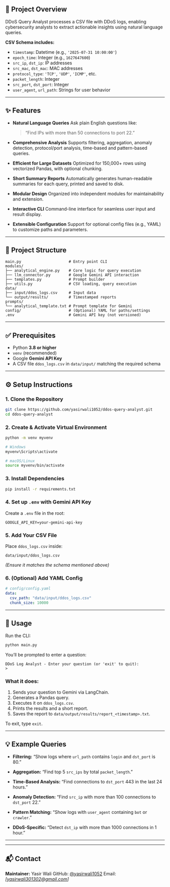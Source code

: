 

## 📌 Project Overview

DDoS Query Analyst processes a CSV file with DDoS logs, enabling cybersecurity analysts to extract actionable insights using natural language queries.

**CSV Schema includes:**

* `timestamp`: Datetime (e.g., `'2025-07-31 10:00:00'`)
* `epoch_time`: Integer (e.g., `1627647600`)
* `src_ip`, `dst_ip`: IP addresses
* `src_mac`, `dst_mac`: MAC addresses
* `protocol_type`: `'TCP'`, `'UDP'`, `'ICMP'`, etc.
* `packet_length`: Integer
* `src_port`, `dst_port`: Integer
* `user_agent`, `url_path`: Strings for user behavior

---

## ✨ Features

* **Natural Language Queries**
  Ask plain English questions like:

  > “Find IPs with more than 50 connections to port 22.”

* **Comprehensive Analysis**
  Supports filtering, aggregation, anomaly detection, protocol/port analysis, time-based and pattern-based queries.

* **Efficient for Large Datasets**
  Optimized for 150,000+ rows using vectorized Pandas, with optional chunking.

* **Short Summary Reports**
  Automatically generates human-readable summaries for each query, printed and saved to disk.

* **Modular Design**
  Organized into independent modules for maintainability and extension.

* **Interactive CLI**
  Command-line interface for seamless user input and result display.

* **Extensible Configuration**
  Support for optional config files (e.g., YAML) to customize paths and parameters.

---

## 📁 Project Structure

```plaintext
main.py                     # Entry point CLI
modules/
├── analytical_engine.py    # Core logic for query execution
├── llm_connector.py        # Google Gemini API interaction
├── templates.py            # Prompt builder
├── utils.py                # CSV loading, query execution
data/
├── input/ddos_logs.csv     # Input data
└── output/results/         # Timestamped reports
prompts/
└── analytical_template.txt # Prompt template for Gemini
config/                     # (Optional) YAML for paths/settings
.env                        # Gemini API key (not versioned)
```

---

## ✅ Prerequisites

* Python **3.8 or higher**
* `venv` (recommended)
* Google **Gemini API Key**
* A CSV file `ddos_logs.csv` in `data/input/` matching the required schema

---

## ⚙️ Setup Instructions

### 1. Clone the Repository

```bash
git clone https://github.com/yasirwali1052/ddos-query-analyst.git
cd ddos-query-analyst
```

### 2. Create & Activate Virtual Environment

```bash
python -m venv myvenv

# Windows
myvenv\Scripts\activate

# macOS/Linux
source myvenv/bin/activate
```

### 3. Install Dependencies

```bash
pip install -r requirements.txt
```

### 4. Set up `.env` with Gemini API Key

Create a `.env` file in the root:

```
GOOGLE_API_KEY=your-gemini-api-key
```

### 5. Add Your CSV File

Place `ddos_logs.csv` inside:

```
data/input/ddos_logs.csv
```

*(Ensure it matches the schema mentioned above)*

### 6. (Optional) Add YAML Config

```yaml
# config/config.yaml
data:
  csv_path: "data/input/ddos_logs.csv"
  chunk_size: 10000
```

---

## 🧪 Usage

Run the CLI:

```bash
python main.py
```

You’ll be prompted to enter a question:

```
DDoS Log Analyst - Enter your question (or 'exit' to quit):
>
```

### What it does:

1. Sends your question to Gemini via LangChain.
2. Generates a Pandas query.
3. Executes it on `ddos_logs.csv`.
4. Prints the results and a short report.
5. Saves the report to `data/output/results/report_<timestamp>.txt`.

To exit, type `exit`.

---

## 💡 Example Queries

* **Filtering:**
  “Show logs where `url_path` contains `login` and `dst_port` is 80.”

* **Aggregation:**
  “Find top 5 `src_ips` by total `packet_length`.”

* **Time-Based Analysis:**
  “Find connections to `dst_port` 443 in the last 24 hours.”

* **Anomaly Detection:**
  “Find `src_ip` with more than 100 connections to `dst_port` 22.”

* **Pattern Matching:**
  “Show logs with `user_agent` containing `bot` or `crawler`.”

* **DDoS-Specific:**
  “Detect `dst_ip` with more than 1000 connections in 1 hour.”

---


---

## 📬 Contact

**Maintainer:** Yasir Wali
GitHub: [@yasirwali1052](https://github.com/yasirwali1052)
Email: *\[yasirwali301302@gmail.com]*


